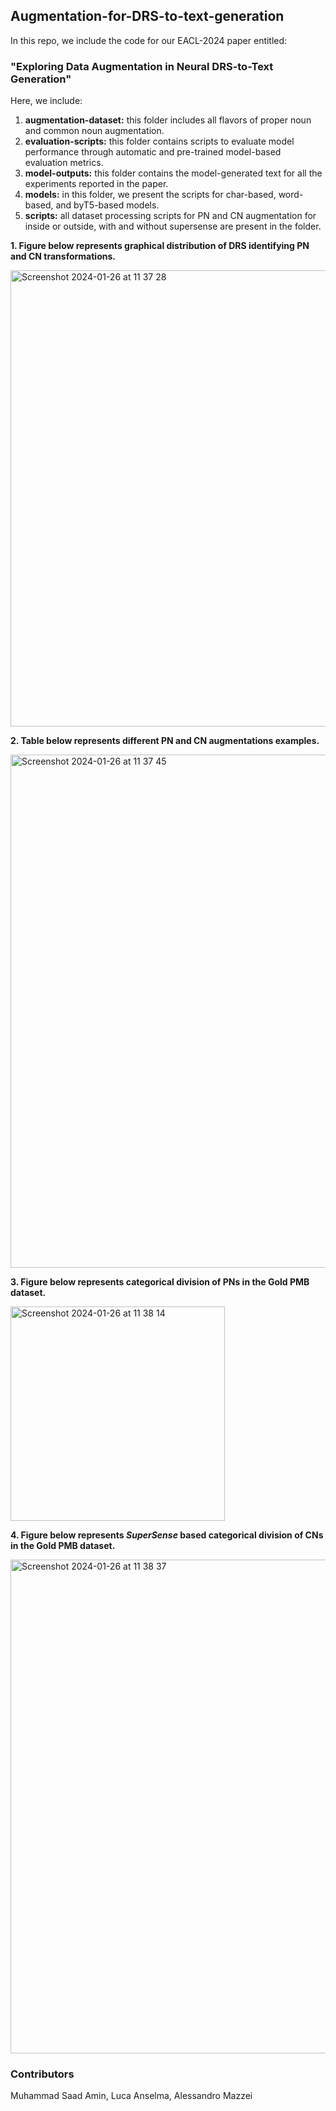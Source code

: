 ## Augmentation-for-DRS-to-text-generation

In this repo, we include the code for our EACL-2024 paper entitled:

### "Exploring Data Augmentation in Neural DRS-to-Text Generation"

Here, we include:

1. **augmentation-dataset:** this folder includes all flavors of proper noun and common noun augmentation. 
2. **evaluation-scripts:** this folder contains scripts to evaluate model performance through automatic and pre-trained model-based evaluation metrics. 
3. **model-outputs:** this folder contains the model-generated text for all the experiments reported in the paper.
4. **models:** in this folder, we present the scripts for char-based, word-based, and byT5-based models.
5. **scripts:** all dataset processing scripts for PN and CN augmentation for inside or outside, with and without supersense are present in the folder.



**1. Figure below represents graphical distribution of DRS identifying PN and CN transformations.**

<img width="730" alt="Screenshot 2024-01-26 at 11 37 28" src="https://github.com/saadamin2k13/Augmentation-for-DRS-to-text-generation/assets/95033722/284a4efc-e3e4-4aa0-84a3-3af56889eefe">


**2. Table below represents different PN and CN augmentations examples.**

<img width="821" alt="Screenshot 2024-01-26 at 11 37 45" src="https://github.com/saadamin2k13/Augmentation-for-DRS-to-text-generation/assets/95033722/44d1e5ac-740f-4652-8455-550ae695db6d">



**3. Figure below represents categorical division of PNs in the Gold PMB dataset.**

<img width="343" alt="Screenshot 2024-01-26 at 11 38 14" src="https://github.com/saadamin2k13/Augmentation-for-DRS-to-text-generation/assets/95033722/af27907b-3f69-4b51-a8d4-e59f64408743">




**4. Figure below represents *SuperSense* based categorical division of CNs in the Gold PMB dataset.**

<img width="790" alt="Screenshot 2024-01-26 at 11 38 37" src="https://github.com/saadamin2k13/Augmentation-for-DRS-to-text-generation/assets/95033722/6a121423-f652-494c-a169-5c282051ce54">


### Contributors
Muhammad Saad Amin, Luca Anselma, Alessandro Mazzei

